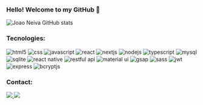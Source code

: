 ### Hello! Welcome to my GitHub 👋

![Joao Neiva GitHub stats](https://github-readme-stats.vercel.app/api?username=ojoaoneiva&show_icons=true&theme=dracula)

### Tecnologies:
<div style="display: inline_block"; margin-bottom: 10px;>
    <img align="center" alt="html5" src="https://img.shields.io/badge/HTML5-E34F26?style=for-the-badge&logo=html5&logoColor=white"/>
    <img align="center" alt="css" src="https://img.shields.io/badge/CSS-239120?&style=for-the-badge&logo=css3&logoColor=white"/>
    <img align="center" alt="javascript" src="https://img.shields.io/badge/JavaScript-F7DF1E?style=for-the-badge&logo=javascript&logoColor=black"/>
    <img align="center" alt="react" src="https://img.shields.io/badge/React-20232A?style=for-the-badge&logo=react&logoColor=61DAFB"/>
    <img align="center" alt="nextjs" src="https://img.shields.io/badge/Next.js-61DAFB?style=for-the-badge"/>
    <img align="center" alt="nodejs" src="https://img.shields.io/badge/Node.js-339933?style=for-the-badge"/>
    <img align="center" alt="typescript" src="https://img.shields.io/badge/TypeScript-3178C6?style=for-the-badge"/>
    <img align="center" alt="mysql" src="https://img.shields.io/badge/MySQL-F7DF1E?style=for-the-badge&logo=MySQL&logoColor=black"/>
    <img align="center" alt="sqlite" src="https://img.shields.io/badge/SQLite-4479A1?style=for-the-badge"/>
    <img align="center" alt="react native" src="https://img.shields.io/badge/React Native-3178C6?style=for-the-badge"/>
    <img align="center" alt="restful api" src="https://img.shields.io/badge/RESTful_API-FF5733?style=for-the-badge"/>
    <img align="center" alt="material ui" src="https://img.shields.io/badge/Material UI.js-61DAFB?style=for-the-badge"/>
    <img align="center" alt="gsap" src="https://img.shields.io/badge/GSAP.js-339933?style=for-the-badge"/>
    <img align="center" alt="sass" src="https://img.shields.io/badge/Sass.js-61DAFB?style=for-the-badge"/>
    <img align="center" alt="jwt" src="https://img.shields.io/badge/JWT-FF5733?style=for-the-badge"/>
    <img align="center" alt="express" src="https://img.shields.io/badge/Express-4479A1?style=for-the-badge"/>
    <img align="center" alt="bcryptjs" src="https://img.shields.io/badge/BcryptJS.js-339933?style=for-the-badge"/>
</div>


### Contact:
<div align="left">
    <a href="https://www.linkedin.com/in/ojoaoneiva/" alt="Linkedin">
  <img src="https://img.shields.io/badge/LinkedIn-0077B5?style=for-the-badge&logo=linkedin&logoColor=white" />
  </a>
<a href="mailto:jg.neiva@gmail.com" alt="gmail">
    <img src ="https://img.shields.io/badge/Gmail-D14836?style=for-the-badge&logo=gmail&logoColor=white" /> 
  </a>
</div>
